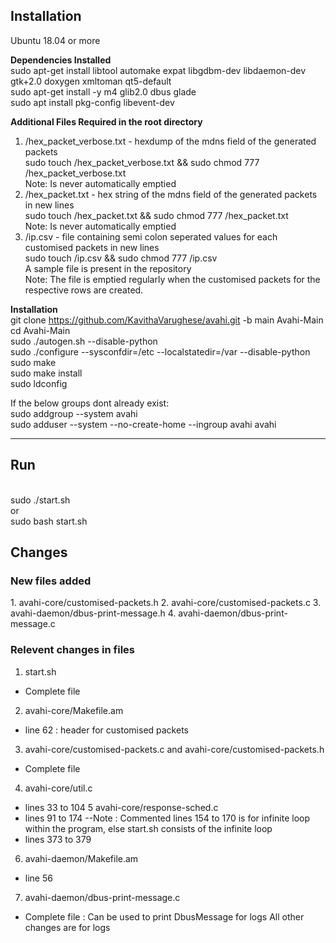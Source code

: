 <h2> Installation </h2>

Ubuntu 18.04 or more

<strong> Dependencies Installed </strong> <br>
sudo apt-get install libtool automake expat libgdbm-dev libdaemon-dev gtk+2.0 doxygen xmltoman qt5-default <br>
sudo apt-get install -y m4 glib2.0 dbus glade <br>
sudo apt install pkg-config libevent-dev <br>

<strong> Additional Files Required in the root directory </strong> <br>
1. /hex_packet_verbose.txt - hexdump of the mdns field of the generated packets <br>
sudo touch /hex_packet_verbose.txt && sudo chmod 777 /hex_packet_verbose.txt <br>
Note: Is never automatically emptied <br>
2. /hex_packet.txt - hex string of the mdns field of the generated packets in new lines <br>
sudo touch /hex_packet.txt && sudo chmod 777 /hex_packet.txt <br>
Note: Is never automatically emptied <br>
3. /ip.csv - file containing semi colon seperated values for each customised packets in new lines <br>
sudo touch /ip.csv && sudo chmod 777 /ip.csv <br>
A sample file is present in the repository <br>
Note: The file is emptied regularly when the customised packets for the respective rows are created.

<strong> Installation </strong> <br>
git clone https://github.com/KavithaVarughese/avahi.git -b main Avahi-Main <br>
cd Avahi-Main <br>
sudo ./autogen.sh --disable-python <br>
sudo ./configure --sysconfdir=/etc --localstatedir=/var --disable-python <br>
sudo make <br>
sudo make install <br>
sudo ldconfig <br>

If the below groups dont already exist: <br>
sudo addgroup --system avahi <br>
sudo adduser --system --no-create-home --ingroup avahi avahi <br>

<hr>

<h2> Run </h2> <br>
sudo ./start.sh <br>
or <br>
sudo bash start.sh <br>

<h2> Changes </h2>

<h3> New files added </h3>
1. avahi-core/customised-packets.h
2. avahi-core/customised-packets.c
3. avahi-daemon/dbus-print-message.h
4. avahi-daemon/dbus-print-message.c

<h3> Relevent changes in files </h3>

1. start.sh
  - Complete file
2. avahi-core/Makefile.am
- line 62 : header for customised packets
3. avahi-core/customised-packets.c and avahi-core/customised-packets.h
- Complete file
4. avahi-core/util.c
- lines 33 to 104
5 avahi-core/response-sched.c
- lines 91 to 174
--Note : Commented lines 154 to 170 is for infinite loop within the program, else start.sh consists of the infinite loop
- lines 373 to 379 
6. avahi-daemon/Makefile.am
- line 56
7. avahi-daemon/dbus-print-message.c
- Complete file : Can be used to print DbusMessage for logs
All other changes are for logs
